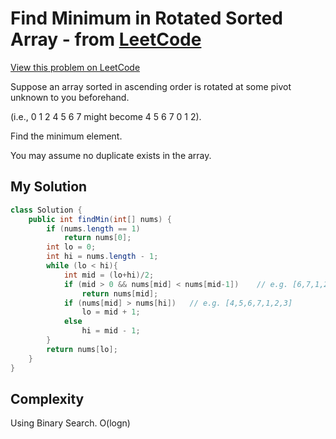 # Find Minimum in Rotated Sorted Array - from [LeetCode](https://leetcode.com)
[View this problem on LeetCode](https://leetcode.com/problems/find-minimum-in-rotated-sorted-array/description/)

Suppose an array sorted in ascending order is rotated at some pivot unknown to you beforehand.

(i.e., 0 1 2 4 5 6 7 might become 4 5 6 7 0 1 2).

Find the minimum element.

You may assume no duplicate exists in the array.

## My Solution
```java
class Solution {
    public int findMin(int[] nums) {
        if (nums.length == 1)
            return nums[0];
        int lo = 0;
        int hi = nums.length - 1;
        while (lo < hi){
            int mid = (lo+hi)/2;
            if (mid > 0 && nums[mid] < nums[mid-1])    // e.g. [6,7,1,2,3,4]
                return nums[mid];
            if (nums[mid] > nums[hi])   // e.g. [4,5,6,7,1,2,3]
                lo = mid + 1;
            else
                hi = mid - 1;
        }
        return nums[lo];
    }
}
```

## Complexity
Using Binary Search.
O(logn)